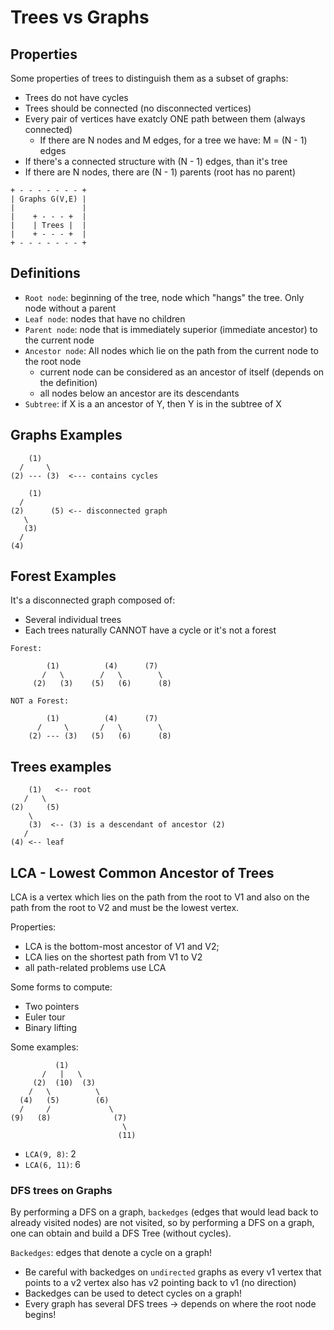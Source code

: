 # Trees vs Graphs

## Properties

Some properties of trees to distinguish them as a subset of graphs:

- Trees do not have cycles
- Trees should be connected (no disconnected vertices)
- Every pair of vertices have exatcly ONE path between them (always connected)
  - If there are N nodes and M edges, for a tree we have: M = (N - 1) edges
- If there's a connected structure with (N - 1) edges, than it's tree
- If there are N nodes, there are (N - 1) parents (root has no parent)

```text
+ - - - - - - - +
| Graphs G(V,E) |
|               |
|    + - - - +  |
|    | Trees |  |
|    + - - - +  |
+ - - - - - - - +
```

## Definitions

- `Root node`: beginning of the tree, node which "hangs" the tree. Only node without a parent
- `Leaf node`: nodes that have no children
- `Parent node`: node that is immediately superior (immediate ancestor) to the current node
- `Ancestor node`: All nodes which lie on the path from the current node to the root node
  - current node can be considered as an ancestor of itself (depends on the definition)
  - all nodes below an ancestor are its descendants
- `Subtree`: if X is a an ancestor of Y, then Y is in the subtree of X

## Graphs Examples

```
    (1)
  /     \
(2) --- (3)  <--- contains cycles

    (1)
  /
(2)      (5) <-- disconnected graph
   \
   (3)
  /
(4)
```

## Forest Examples

It's a disconnected graph composed of:

- Several individual trees
- Each trees naturally CANNOT have a cycle or it's not a forest

```
Forest:

        (1)          (4)      (7)
       /   \        /   \        \
     (2)   (3)    (5)   (6)      (8)

NOT a Forest:

        (1)          (4)      (7)
      /     \       /   \        \
    (2) --- (3)   (5)   (6)      (8)

```

## Trees examples

```
    (1)   <-- root
   /   \
(2)     (5)
    \
    (3)  <-- (3) is a descendant of ancestor (2)
   /
(4) <-- leaf
```

## LCA - Lowest Common Ancestor of Trees

LCA is a vertex which lies on the path from the root to V1 and also on the path from the root to V2
and must be the lowest vertex.

Properties:

- LCA is the bottom-most ancestor of V1 and V2;
- LCA lies on the shortest path from V1 to V2
- all path-related problems use LCA

Some forms to compute:

- Two pointers
- Euler tour
- Binary lifting

Some examples:

```
          (1)
       /   |   \
     (2)  (10)  (3)
    /   \          \
  (4)   (5)        (6)
  /     /             \
(9)   (8)              (7)
                         \
                        (11)
```

- `LCA(9, 8)`: 2
- `LCA(6, 11)`: 6

### DFS trees on Graphs

By performing a DFS on a graph, `backedges` (edges that would lead back to already visited nodes) are not visited, so by performing a DFS on a graph, one can obtain and build a DFS Tree (without cycles).

`Backedges`: edges that denote a cycle on a graph!

- Be careful with backedges on `undirected` graphs as every v1 vertex that points to a v2 vertex also has v2 pointing back to v1 (no direction)
- Backedges can be used to detect cycles on a graph!
- Every graph has several DFS trees -> depends on where the root node begins!
